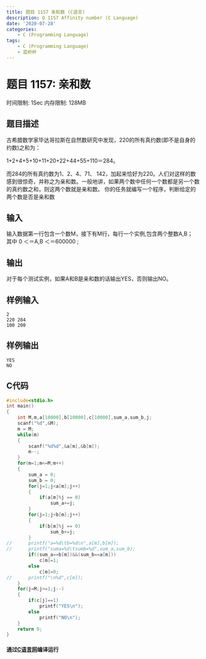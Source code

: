 ```yaml
---
title: 题目 1157 亲和数 (C语言)
description: Q 1157 Affinity number (C Language)
date: '2020-07-28'
categories:
    - C (Programming Language)
tags:
    - C (Programming Language)
    - 蓝桥杯
---
```


# 题目 1157: 亲和数
时间限制: 1Sec 内存限制: 128MB
## 题目描述
古希腊数学家毕达哥拉斯在自然数研究中发现，220的所有真约数(即不是自身的约数)之和为：

1+2+4+5+10+11+20+22+44+55+110＝284。

而284的所有真约数为1、2、4、71、 142，加起来恰好为220。人们对这样的数感到很惊奇，并称之为亲和数。一般地讲，如果两个数中任何一个数都是另一个数的真约数之和，则这两个数就是亲和数。
你的任务就编写一个程序，判断给定的两个数是否是亲和数
## 输入
输入数据第一行包含一个数M，接下有M行，每行一个实例,包含两个整数A,B； 其中 0 ＜＝A,B ＜＝600000 ;
## 输出
对于每个测试实例，如果A和B是亲和数的话输出YES，否则输出NO。
## 样例输入
```
2
220 284
100 200
```
## 样例输出
```
YES
NO
```
## C代码
```c
#include<stdio.h>
int main()
{
	int M,m,a[10000],b[10000],c[10000],sum_a,sum_b,j;
	scanf("%d",&M); 
	m = M;
	while(m)
	{
		scanf("%d%d",&a[m],&b[m]);
		m--;
	}
	for(m=1;m<=M;m++)
	{
		sum_a = 0;
		sum_b = 0;
		for(j=1;j<a[m];j++)
		{
			if(a[m]%j == 0)
				sum_a+=j;
		}
		for(j=1;j<b[m];j++)
		{
			if(b[m]%j == 0)
				sum_b+=j;
		}
//		printf("a=%d\tb=%d\n",a[m],b[m]);
//		printf("suma=%d\tsumb=%d",sum_a,sum_b);
		if((sum_a==b[m])&&(sum_b==a[m]))
			c[m]=1;
		else
			c[m]=0;
//		printf("\n%d",c[m]);
	}
	for(j=M;j>=1;j--)
	{
		if(c[j]==1)
			printf("YES\n");
		else
			printf("NO\n");
	}
	return 0;
}
```
#### 通过[C语言网](https://www.dotcpp.com/)编译运行